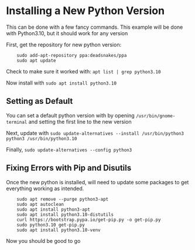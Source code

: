 # Installing a New Python Version

This can be done with a few fancy commands. This example will be done with Python3.10, but it should work for any version

First, get the repository for new python version:

```
	sudo add-apt-repository ppa:deadsnakes/ppa
	sudo apt update
```

Check to make sure it worked with: `apt list | grep python3.10`


Now install with `sudo apt install python3.10`

## Setting as Default

You can set a default python version with by opening `/usr/bin/gnome-terminal` and setting the first line to the new version

Next, update with `sudo update-alternatives --install /usr/bin/python3 python3 /usr/bin/python3.10`

Finally, `sudo update-alternatives --config python3`

## Fixing Errors with Pip and Disutils

Once the new python is installed, will need to update some packages to get everything working as intended.

```
	sudo apt remove --purge python3-apt
	sudo apt autoclean
	sudo apt install python3-apt
	sudo apt install python3.10-distutils
	curl https://bootstrap.pypa.io/get-pip.py -o get-pip.py
	sudo python3.10 get-pip.py
	sudo apt install python3.10-venv
```

Now you should  be good to go
